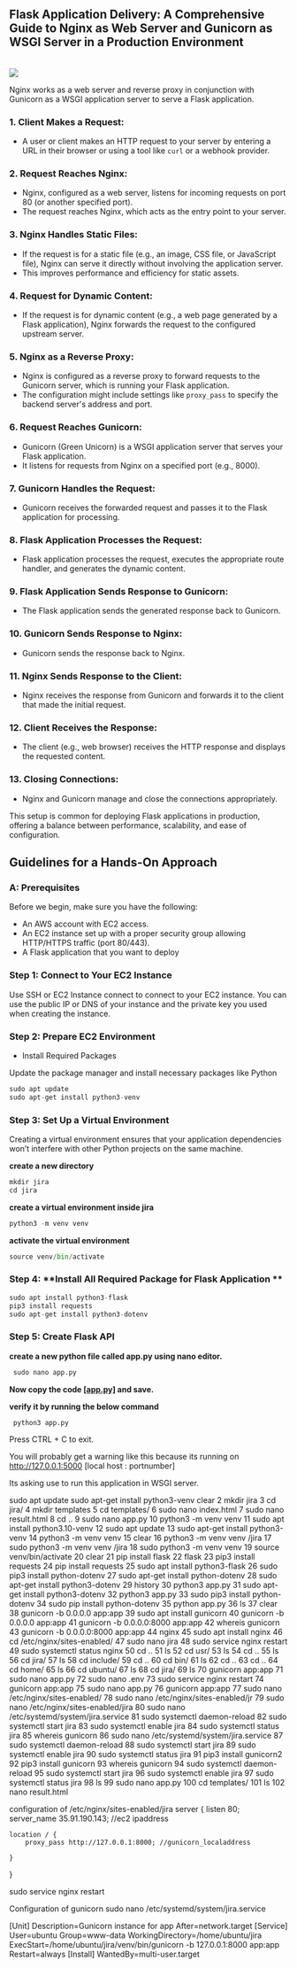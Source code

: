 ## Flask Application Delivery: A Comprehensive Guide to Nginx as Web Server and Gunicorn as WSGI Server in a Production Environment


<br>

<img src="https://github.com/CloudSantosh/jira_ticket_nginx_gunicorn_flask_application/blob/main/images/app.png" >

Nginx works as a web server and reverse proxy in conjunction with Gunicorn as a WSGI application server to serve a Flask application.

### 1. **Client Makes a Request:**
   - A user or client makes an HTTP request to your server by entering a URL in their browser or using a tool like `curl` or a webhook provider.

### 2. **Request Reaches Nginx:**
   - Nginx, configured as a web server, listens for incoming requests on port 80 (or another specified port).
   - The request reaches Nginx, which acts as the entry point to your server.

### 3. **Nginx Handles Static Files:**
   - If the request is for a static file (e.g., an image, CSS file, or JavaScript file), Nginx can serve it directly without involving the application server.
   - This improves performance and efficiency for static assets.

### 4. **Request for Dynamic Content:**
   - If the request is for dynamic content (e.g., a web page generated by a Flask application), Nginx forwards the request to the configured upstream server.

### 5. **Nginx as a Reverse Proxy:**
   - Nginx is configured as a reverse proxy to forward requests to the Gunicorn server, which is running your Flask application.
   - The configuration might include settings like `proxy_pass` to specify the backend server's address and port.

### 6. **Request Reaches Gunicorn:**
   - Gunicorn (Green Unicorn) is a WSGI application server that serves your Flask application.
   - It listens for requests from Nginx on a specified port (e.g., 8000).

### 7. **Gunicorn Handles the Request:**
   - Gunicorn receives the forwarded request and passes it to the Flask application for processing.

### 8. **Flask Application Processes the Request:**
   - Flask application processes the request, executes the appropriate route handler, and generates the dynamic content.

### 9. **Flask Application Sends Response to Gunicorn:**
   - The Flask application sends the generated response back to Gunicorn.

### 10. **Gunicorn Sends Response to Nginx:**
   - Gunicorn sends the response back to Nginx.

### 11. **Nginx Sends Response to the Client:**
   - Nginx receives the response from Gunicorn and forwards it to the client that made the initial request.

### 12. **Client Receives the Response:**
   - The client (e.g., web browser) receives the HTTP response and displays the requested content.

### 13. **Closing Connections:**
   - Nginx and Gunicorn manage and close the connections appropriately.

This setup is common for deploying Flask applications in production, offering a balance between performance, scalability, and ease of configuration.

## Guidelines for a Hands-On Approach

### A: Prerequisites
Before we begin, make sure you have the following:
- An AWS account with EC2 access.
- An EC2 instance set up with a proper security group allowing HTTP/HTTPS traffic (port 80/443).
- A Flask application that you want to deploy


### Step 1: **Connect to Your EC2 Instance**
Use SSH or EC2 Instance connect to connect to your EC2 instance. You can use the public IP or DNS of your instance and the private key you used when creating the instance.

### Step 2: **Prepare EC2 Environment**
- Install Required Packages

Update the package manager and install necessary packages like Python

```python
sudo apt update
sudo apt-get install python3-venv
 ```

### Step 3: **Set Up a Virtual Environment**
Creating a virtual environment ensures that your application dependencies won’t interfere with other Python projects on the same machine.

**create a new directory**

```python
mkdir jira
cd jira
 ``` 

**create a virtual environment inside jira**

```python
python3 -m venv venv
 ``` 
**activate the virtual environment**
```python
source venv/bin/activate
 ``` 

### Step 4: **Install All Required Package for Flask Application **
```python
sudo apt install python3-flask
pip3 install requests
sudo apt-get install python3-dotenv
 ``` 
### Step 5: **Create Flask API**
**create a new python file called app.py using nano editor.**
```python
 sudo nano app.py
  ``` 
**Now copy the code [[app.py]](https://github.com/CloudSantosh/jira_ticket_nginx_gunicorn_flask_application/blob/main/app.py) and save.**

**verify it by running the below command**
```python
 python3 app.py
  ``` 
Press CTRL + C to exit.

You will probably get a warning like this because its running on http://127.0.0.1:5000 [local host : portnumber]

Its asking use to run this application in WSGI server.

sudo apt update
sudo apt-get install python3-venv
clear 
    2  mkdir jira
    3  cd jira/
    4  mkdir templates
    5  cd templates/
    6  sudo nano index.html
    7  sudo nano result.html
    8  cd ..
    9  sudo nano app.py
   10  python3 -m venv venv
   11  sudo apt install python3.10-venv
   12  sudo apt update
   13  sudo apt-get install python3-venv
   14  python3 -m venv venv
   15  clear
   16  python3 -m venv venv /jira
   17  sudo python3 -m venv venv /jira
   18  sudo python3 -m venv venv
   19  source venv/bin/activate
   20  clear
   21  pip install flask
   22  flask
   23  pip3 install requests
   24  pip install requests
   25  sudo apt install python3-flask
   26  sudo pip3 install python-dotenv
   27  sudo apt-get  install python-dotenv
   28  sudo apt-get  install python3-dotenv
   29  history
   30  python3 app.py 
   31  sudo apt-get install python3-dotenv
   32  python3 app.py 
   33  sudo pip3 install python-dotenv
   34  sudo pip install python-dotenv
   35  python app.py 
   36  ls
   37  clear 
   38  gunicorn -b 0.0.0.0 app:app
   39  sudo apt install gunicorn
   40  gunicorn -b 0.0.0.0 app:app
   41  gunicorn -b 0.0.0.0:8000 app:app
   42  whereis gunicorn
   43  gunicorn -b 0.0.0.0:8000 app:app
   44  nginx
   45  sudo apt install nginx
   46  cd /etc/nginx/sites-enabled/
   47  sudo nano jira
   48  sudo service nginx restart
   49  sudo systemctl status nginx
   50  cd ..
   51  ls
   52  cd usr/
   53  ls
   54  cd ..
   55  ls
   56  cd jira/
   57  ls
   58  cd include/
   59  cd ..
   60  cd bin/
   61  ls
   62  cd ..
   63  cd  ..
   64  cd home/
   65  ls
   66  cd ubuntu/
   67  ls
   68  cd jira/
   69  ls
   70  gunicorn app:app
   71  sudo nano app.py 
   72  sudo nano .env
   73  sudo service nginx restart
   74  gunicorn app:app
   75  sudo nano app.py 
   76  gunicorn app:app
   77  sudo nano /etc/nginx/sites-enabled/
   78  sudo nano /etc/nginx/sites-enabled/jr
   79  sudo nano /etc/nginx/sites-enabled/jira 
   80  sudo nano /etc/systemd/system/jira.service
   81  sudo systemctl daemon-reload
   82  sudo systemctl start jira
   83  sudo systemctl enable jira
   84  sudo systemctl status jira
   85  whereis gunicorn
   86  sudo nano /etc/systemd/system/jira.service
   87  sudo systemctl daemon-reload
   88  sudo systemctl start jira
   89  sudo systemctl enable jira
   90  sudo systemctl status jira
   91  pip3 install gunicorn2
   92  pip3 install gunicorn
   93  whereis gunicorn
   94  sudo systemctl daemon-reload
   95  sudo systemctl start jira
   96  sudo systemctl enable jira
   97  sudo systemctl status jira
   98  ls
   99  sudo nano app.py 
  100  cd templates/
  101  ls
  102  nano result.html 

  configuration of /etc/nginx/sites-enabled/jira
server {
    listen 80;
    server_name 35.91.190.143; //ec2  ipaddress

    location / {
        proxy_pass http://127.0.0.1:8000; //gunicorn_localaddress

    }

}

sudo service nginx restart

Configuration of gunicorn 
sudo nano /etc/systemd/system/jira.service

[Unit]
Description=Gunicorn instance for  app
After=network.target
[Service]
User=ubuntu
Group=www-data
WorkingDirectory=/home/ubuntu/jira
ExecStart=/home/ubuntu/jira/venv/bin/gunicorn -b 127.0.0.1:8000 app:app
Restart=always
[Install]
WantedBy=multi-user.target

